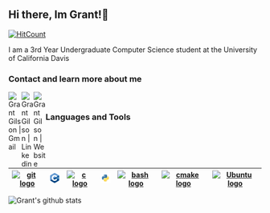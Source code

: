 ## Hi there, Im Grant!👋
[![HitCount](http://hits.dwyl.com/gmgilson/gmgilson.svg)](http://hits.dwyl.com/gmgilson/gmgilson)

I am a 3rd Year Undergraduate Computer Science student at the University of California Davis

### Contact and learn more about me
<a href="mailto:grantmaingilson@gmail.com">
    <img align="left" alt="Grant Gilson | Gmail" width="26px" src="https://github.com/TheDudeThatCode/TheDudeThatCode/blob/master/Assets/Gmail.svg" />
</a>

<a href="https://in.linkedin.com/in/grantmgilson">
    <img align="left" alt="Grant Gilson | Linkedin" width="24px" src="https://github.com/TheDudeThatCode/TheDudeThatCode/blob/master/Assets/Linkedin.svg" />
</a>

<a href="gmgilson.github.io">
    <img align="left" alt="Grant Gilson | Website" width="24px" src="https://github.com/GMGilson/GMGilson.github.io/blob/master/public/favicon.ico" />
</a>
<br>

### Languages and Tools

| [<img src="https://raw.githubusercontent.com/Delta456/Delta456/master/img/git.png" alt="git logo" width="24">](https://git-scm.com/)   | [<img src="https://raw.githubusercontent.com/github/explore/80688e429a7d4ef2fca1e82350fe8e3517d3494d/topics/cpp/cpp.png" alt="cpp logo" width="24">](https://isocpp.org/)  |  [<img src="https://github.com/konpa/devicon/blob/master/icons/c/c-original.svg" alt="c logo" width="24">](http://www.open-std.org/jtc1/sc22/wg14/) |  [<img src="https://raw.githubusercontent.com/github/explore/80688e429a7d4ef2fca1e82350fe8e3517d3494d/topics/python/python.png" alt="python logo" width="24">](https://www.python.org/) | [<img src="https://github.com/odb/official-bash-logo/blob/master/assets/Logos/Icons/SVG/24x24.svg" alt="bash logo" width="24">](https://www.gnu.org/software/bash/)  | [<img src="https://upload.wikimedia.org/wikipedia/commons/thumb/1/13/Cmake.svg/600px-Cmake.svg.png" alt="cmake logo" width='24px'>](https://cmake.org/) | [<img src="https://github.com/konpa/devicon/blob/master/icons/ubuntu/ubuntu-plain.svg" alt="Ubuntu logo" width="24">](https://www.ubuntu.com/)
|---|---|---|---|---|---|---|






![Grant's github stats](https://github-readme-stats.vercel.app/api?username=GMGilson&show_icons=true&hide_border=true)


<!--
**GMGilson/GMGilson** is a ✨ _special_ ✨ repository because its `README.md` (this file) appears on your GitHub profile.

Here are some ideas to get you started:

- 🔭 I’m currently working on ...
- 🌱 I’m currently learning ...
- 👯 I’m looking to collaborate on ...
- 🤔 I’m looking for help with ...
- 💬 Ask me about ...
- 📫 How to reach me: ...
- 😄 Pronouns: ...
- ⚡ Fun fact: ...
-->
